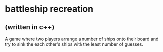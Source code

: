 # battleship recreation
## (written in c++)
A game where two players arrange a number of ships onto their board and try to sink the each other's ships with the least number of guesses.

